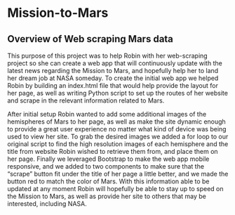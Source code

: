 # Mission-to-Mars

## Overview of Web scraping Mars data

This purpose of this project was to help Robin with her web-scraping project so she can create a web app that will continuously update with the latest news regarding the Mission to Mars, and hopefully help her to land her dream job at NASA someday.  To create the initial web app we helped Robin by building an index.html file that would help provide the layout for her page, as well as writing Python script to set up the routes of her website and scrape in the relevant information related to Mars. 

After initial setup Robin wanted to add some additional images of the hemispheres of Mars to her page, as well as make the site dynamic enough to provide a great user experience no matter what kind of device was being used to view her site.  To grab the desired images we added a for loop to our original script to find the high resolution images of each hemisphere and the title from website Robin wished to retrieve them from, and place them on her page.  Finally we leveraged Bootstrap to make the web app mobile responsive, and we added to two components to make sure that the “scrape” button fit under the title of her page a little better, and we made the button red to match the color of Mars.  With this information able to be updated at any moment Robin will hopefully be able to stay up to speed on the Mission to Mars, as well as provide her site to others that may be interested, including NASA.       

